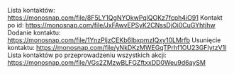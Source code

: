 Lista kontaktów: https://monosnap.com/file/8F5LY1QgNYOkwPqlQOKz7fcph4iO91
Kontakt po id: https://monosnap.com/file/JxFAwvEPSyK2CNssDjOi0CuGYhtjhw
Dodanie kontaktu: https://monosnap.com/file/1YnzPljzCEKb6IbxpmzIQxy10LMrfb
Usunięcie kontaktu: https://monosnap.com/file/yNkDKzMWEGqTPrhf1OU23GFIytzV1l
Lista kontaktów po przeprowadzeniu wszystkich akcji: https://monosnap.com/file/VGs2ZMzwBLFGZftxxDD0Weu9d6aySM